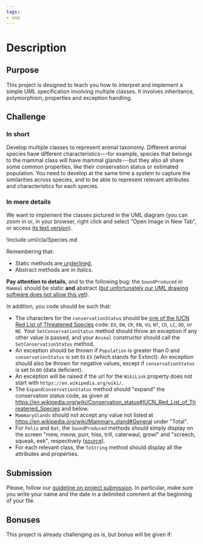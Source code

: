 ```yaml
---
tags:
- oop
---
```


# Description

## Purpose

This project is designed to teach you how to interpret and implement a simple UML specification involving multiple classes.
It involves inheritance, polymorphism, properties and exception handling.

## Challenge

### In short

Develop multiple classes to represent animal taxonomy.
Different animal species have different characteristics---for example, species that belongs to the mammal class will have mammal glands---but they also all share some common properties, like their conservation status or estimated population.
You need to develop at the same time a system to capture the similarities across species, and to be able to represent relevant attributes and characteristics for each species.

### In more details

We want to implement the classes pictured in the UML diagram (you can zoom in or, in your browser, right click and select "Open Image in New Tab", or access [its text version](./uml/cla/Species.txt)).

!include uml/cla/Species.md

Remembering  that:

- Static methods are u͟n͟d͟e͟r͟l͟i͟n͟e͟d͟,
- Abstract methods are *in italics*.

**Pay attention to details**, and to the following bug: the `SoundProduced` in `Mammal` should be static **and** abstract ([but unfortunately our UML drawing software does not allow this yet](https://github.com/mermaid-js/mermaid/issues/3001)).

In addition, you code should be such that:

- The characters for the `conservationStatus` should be [one of the IUCN Red List of Threatened Species](https://en.wikipedia.org/wiki/Conservation_status#IUCN_Red_List_of_Threatened_Species) code: `EX`, `EW`, `CR`, `EN`, `VU`, `NT`, `CD`, `LC`, `DD`, or `NE`. Your `SetConservationStatus` method should throw an exception if any other value is passed, and your `Animal` constructor should call the `SetConservationStatus` method.
- An exception should be thrown if `Population` is greater than $0$ and `conservationStatus` is set to `EX` (which stands for Extinct). An exception should also be thrown for negative values, except if `conservationStatus` is set to `DD` (data deficient).
- An exception will be raised if the url for the `WikiLink` property does not start with `https://en.wikipedia.org/wiki/`.
- The `ExpandConservationStatus` method should "expand" the conservation status code, as given at <https://en.wikipedia.org/wiki/Conservation_status#IUCN_Red_List_of_Threatened_Species> and below.
- `MammaryGlands` should not accept any value not listed at <https://en.wikipedia.org/wiki/Mammary_gland#General> under "Total".
- For `Felis` and `Bat`, the `SoundProduced` methods should simply display on the screen "mew, meow, purr, hiss, trill, caterwaul, growl" and "screech, squeak, eek", respectively ([source](https://en.wikipedia.org/wiki/List_of_animal_sounds)).
- For each relevant class, the `ToString` method should display all the attributes and properties.

<!--
Your code should be such that the following:



```
!include code/projects/Species/Species/Program.cs
```

should display (something along the lines of)

```text

```
-->


## Submission

Please, follow our [guideline on project submission](https://princomp.github.io/projects/submission).
In particular, make sure you write your name and the date in a delimited comment at the beginning of your file.

## Bonuses

This project is already challenging *as is*, but bonus will be given if:

<!--

- (easy) Except in the `Species` class, make it so that the `GetContact()` methods cannot be overridden,
- (medium) Your `Main` method exhibits many test cases and illustrates your classes' features nicely,
- (hard) A mechanism is implemented to either export the attributes of an `Species` object into a file or to load it from a file.


Wikipedia accepts any prefix (xx.wikipedia etc.)
-->

